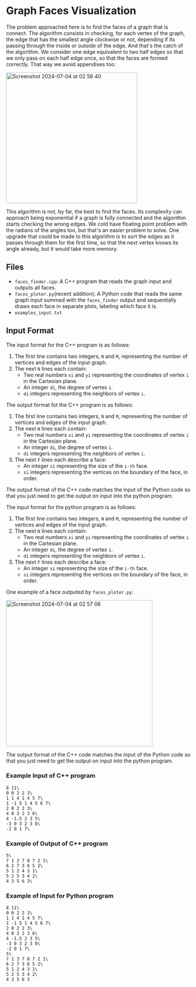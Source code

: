 # Graph Faces Visualization

The problem approached here is to find the faces of a graph that is connect. The algorithm consists in checking, for each vertex of the graph, the edge that has the smallest angle clockwise or not, depending if its passing through the inside or outside of the edge. And that's the catch of the algorithm. We consider one edge equivalent to two half edges so that we only pass on each half edge once, so that the faces are formed correctly. That way we avoid appendixes too:

<img width="358" alt="Screenshot 2024-07-04 at 02 56 40" src="https://github.com/vtortega/Algorithms/assets/112141870/3d8e7e5b-b89c-4b62-8d99-ddc872ec44de">

This algorithm is not, by far, the best to find the faces. Its complexity can approach being exponential if a graph is fully connected and the algorithm starts checking the wrong edges. We cold have floating point problem with the radians of the angles too, but that's an easier problem to solve.
One upgrade that could be made to this algorithm is to sort the edges as it passes through them for the first time, so that the next vertex knows its angle already, but it would take more memory.

## Files

- `faces_finder.cpp`: A C++ program that reads the graph input and outputs all faces.
- `faces_ploter.py`(recent addition): A Python code that reads the same graph input summed with the `faces_finder` output and sequentially draws each face in separate plots, labeling which face it is.
- `examples_input.txt`

## Input Format

The input format for the C++ program is as follows:

1. The first line contains two integers, `N` and `M`, representing the number of vertices and edges of the input graph.
2. The next `N` lines each contain:
   - Two real numbers `xi` and `yi` representing the coordinates of vertex `i` in the Cartesian plane.
   - An integer `di`, the degree of vertex `i`.
   - `di` integers representing the neighbors of vertex `i`.

The output format fot the C++ program is as follows:

1. The first line contains two integers, `N` and `M`, representing the number of vertices and edges of the input graph.
2. The next `N` lines each contain:
   - Two real numbers `xi` and `yi` representing the coordinates of vertex `i` in the Cartesian plane.
   - An integer `di`, the degree of vertex `i`.
   - `di` integers representing the neighbors of vertex `i`.
3. The next `F` lines each describe a face:
   - An integer `si` representing the size of the `i-th` face.
   - `si` integers representing the vertices on the boundary of the face, in order.

The output format of the C++ code matches the input of the Python code so that you just need to get the output on input into the python program.

The input format for the python program is as follows:

1. The first line contains two integers, `N` and `M`, representing the number of vertices and edges of the input graph.
2. The next `N` lines each contain:
   - Two real numbers `xi` and `yi` representing the coordinates of vertex `i` in the Cartesian plane.
   - An integer `di`, the degree of vertex `i`.
   - `di` integers representing the neighbors of vertex `i`.
3. The next `F` lines each describe a face:
   - An integer `si` representing the size of the `i-th` face.
   - `si` integers representing the vertices on the boundary of the face, in order.

One example of a face outputed by `faces_ploter.py`:

<img width="400" alt="Screenshot 2024-07-04 at 02 57 06" src="https://github.com/vtortega/Algorithms/assets/112141870/974a89c4-c586-4d00-a2b6-49e5cbd9d1ce">


The output format of the C++ code matches the input of the Python code so that you just need to get the output on input into the python program.

### Example Input of C++ program

    8 11\
    0 0 2 2 3\
    1 1 4 1 4 5 7\
    1 -1 5 1 4 5 6 7\
    2 0 2 2 3\
    4 0 3 2 3 6\
    4 -1.5 2 3 5\
    -3 0 3 2 3 8\
    -2 0 1 7\

### Example of Output of C++ program

    5\
    7 1 3 7 8 7 2 1\
    6 2 7 3 6 5 2\
    5 1 2 4 3 1\
    5 2 5 3 4 2\
    4 3 5 6 3\

### Example of Input for Python program

    8 11\
    0 0 2 2 3\
    1 1 4 1 4 5 7\
    1 -1 5 1 4 5 6 7\
    2 0 2 2 3\
    4 0 3 2 3 6\
    4 -1.5 2 3 5\
    -3 0 3 2 3 8\
    -2 0 1 7\
    5\
    7 1 3 7 8 7 2 1\
    6 2 7 3 6 5 2\
    5 1 2 4 3 1\
    5 2 5 3 4 2\
    4 3 5 6 3

